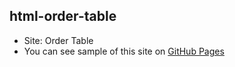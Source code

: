## html-order-table
- Site: Order Table
- You can see sample of this site on [GitHub Pages](https://volodymyr-1967.github.io/html-order-table/)
